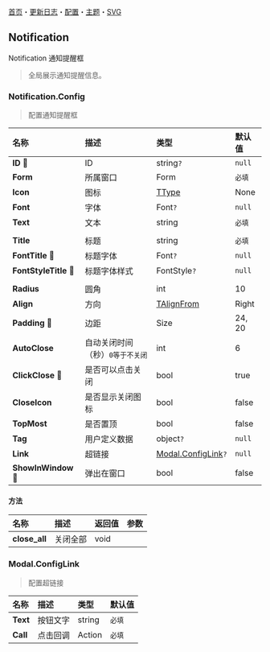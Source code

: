 ﻿[首页](../Home.md)・[更新日志](../UpdateLog.md)・[配置](../Config.md)・[主题](../Theme.md)・[SVG](../SVG.md)

## Notification

Notification 通知提醒框

> 全局展示通知提醒信息。

### Notification.Config

> 配置通知提醒框

名称 | 描述 | 类型 | 默认值 |
:--|:--|:--|:--|
**ID** 🔴 | ID | string`?` | `null` |
**Form** | 所属窗口 | Form | `必填` |
**Icon** | 图标 | [TType](Enum.md#ttype) | None |
**Font** | 字体 | Font`?` | `null` |
**Text** | 文本 | string | `必填` |
|||||
**Title** | 标题 | string | `必填` |
**FontTitle** 🔴 | 标题字体 | Font`?` | `null` |
**FontStyleTitle** 🔴 | 标题字体样式 | FontStyle`?` | `null` |
|||||
**Radius** | 圆角 | int | 10 |
**Align** | 方向 | [TAlignFrom](Enum.md#talignfrom) | Right |
**Padding** 🔴 | 边距 | Size | 24, 20 |
**AutoClose** | 自动关闭时间（秒）`0等于不关闭` | int | 6 |
**ClickClose** 🔴 | 是否可以点击关闭 | bool | true |
**CloseIcon** | 是否显示关闭图标 | bool | false |
**TopMost** | 是否置顶 | bool | false |
**Tag** | 用户定义数据 | object`?` | `null` |
**Link** | 超链接 | [Modal.ConfigLink](#modal.configlink)`?` | `null` |
**ShowInWindow** 🔴 | 弹出在窗口 | bool | false |

#### 方法

名称 | 描述 | 返回值 | 参数 |
:--|:--|:--|:--|
**close_all** | 关闭全部 | void | |

### Modal.ConfigLink

> 配置超链接

名称 | 描述 | 类型 | 默认值 |
:--|:--|:--|:--|
**Text** | 按钮文字 | string | `必填` |
**Call** | 点击回调 | Action | `必填` |